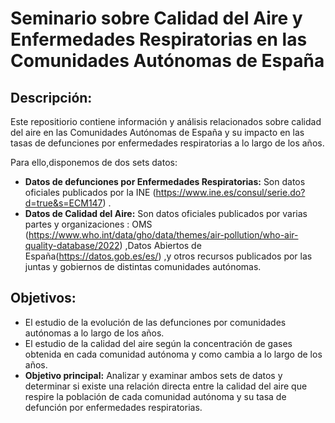 # Seminario sobre Calidad del Aire y Enfermedades Respiratorias en las Comunidades Autónomas de España

## Descripción:
Este repositiorio contiene información y análisis relacionados sobre calidad del aire en las Comunidades Autónomas de España y su impacto en las tasas de defunciones por enfermedades respiratorias a lo largo de los años.

Para ello,disponemos de dos sets datos:
- **Datos de defunciones por Enfermedades Respiratorias:** Son datos oficiales publicados por la INE (https://www.ine.es/consul/serie.do?d=true&s=ECM147) .
- **Datos de Calidad del Aire:** Son datos oficiales publicados por varias partes y organizaciones : OMS (https://www.who.int/data/gho/data/themes/air-pollution/who-air-quality-database/2022) ,Datos Abiertos de España(https://datos.gob.es/es/) ,y otros recursos publicados por las juntas y gobiernos de distintas comunidades autónomas.

## Objetivos:

- El estudio de la evolución de las defunciones por comunidades autónomas a lo largo de los años.
- El estudio de la calidad del aire según la concentración de gases obtenida en cada comunidad autónoma y como cambia a lo largo de los años.
- **Objetivo principal:** Analizar y examinar ambos sets de datos y determinar si existe una relación directa entre la calidad del aire que respire la población de cada comunidad autónoma y su tasa de defunción por enfermedades respiratorias.
